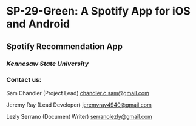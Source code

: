 # SP-29-Green: A Spotify App for iOS and Android


## Spotify Recommendation App

### _Kennesaw State University_


### Contact us:

Sam Chandler (Project Lead) chandler.c.sam@gmail.com

Jeremy Ray (Lead Developer) jeremyray4940@gmail.com

Lezly Serrano (Document Writer) serranolezly@gmail.com
